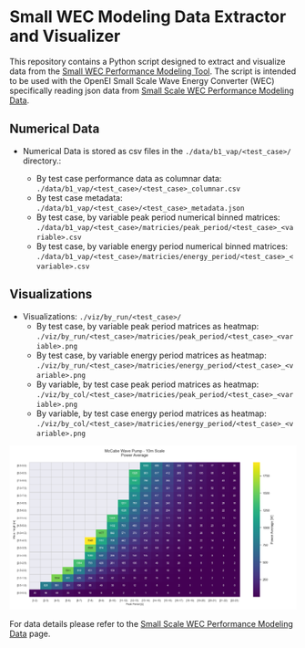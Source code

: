 # Small WEC Modeling Data Extractor and Visualizer

This repository contains a Python script designed to extract and visualize data from the [Small WEC
Performance Modeling Tool][small_wec]. The script is intended to be used with the OpenEI Small Scale
Wave Energy Converter (WEC) specifically reading json data from [Small Scale WEC Performance Modeling Data][small_wec_data].

## Numerical Data

- Numerical Data is stored as csv files in the `./data/b1_vap/<test_case>/` directory.:

  - By test case performance data as columnar data: `./data/b1_vap/<test_case>/<test_case>_columnar.csv`
  - By test case metadata: `./data/b1_vap/<test_case>/<test_case>_metadata.json`
  - By test case, by variable peak period numerical binned matrices: `./data/b1_vap/<test_case>/matricies/peak_period/<test_case>_<variable>.csv`
  - By test case, by variable energy period numerical binned matrices: `./data/b1_vap/<test_case>/matricies/energy_period/<test_case>_<variable>.csv`

## Visualizations

- Visualizations: `./viz/by_run/<test_case>/`
  - By test case, by variable peak period matrices as heatmap: `./viz/by_run/<test_case>/matricies/peak_period/<test_case>_<variable>.png`
  - By test case, by variable energy period matrices as heatmap: `./viz/by_run/<test_case>/matricies/energy_period/<test_case>_<variable>.png`
  - By variable, by test case peak period matrices as heatmap: `./viz/by_col/<test_case>/matricies/peak_period/<test_case>_<variable>.png`
  - By variable, by test case energy period matrices as heatmap: `./viz/by_col/<test_case>/matricies/energy_period/<test_case>_<variable>.png`

![McCabe Wave Pump - 10m Scale - Power Average](./viz/by_col/power_average/peak_period/10m_scale_mccabe_power_average_peak_period_matrix.png)

For data details please refer to the [Small Scale WEC Performance Modeling Data][small_wec_data]
page.

[small_wec]: https://apps.openei.org/swec/devices
[small_wec_data]: https://mhkdr.openei.org/submissions/380
